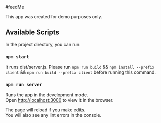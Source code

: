 #feedMe

This app was created for demo purposes only.

## Available Scripts

In the project directory, you can run:

### `npm start`

It runs dist/server.js.
Please run `npm run build` && `npm install --prefix client` && `npm run build --prefix client` before running this command.

### `npm run server`

Runs the app in the development mode.<br />
Open [http://localhost:3000](http://localhost:3000) to view it in the browser.

The page will reload if you make edits.<br />
You will also see any lint errors in the console.
